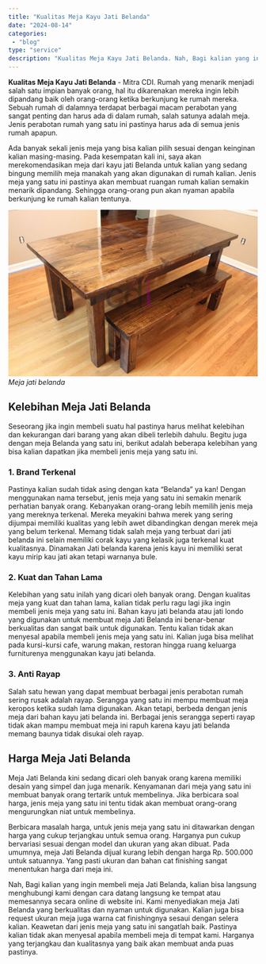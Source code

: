 ```yaml
---
title: "Kualitas Meja Kayu Jati Belanda"
date: "2024-08-14"
categories:
 - "blog"
type: "service"
description: "Kualitas Meja Kayu Jati Belanda. Nah, Bagi kalian yang ingin membeli meja Jati Belanda, kalian bisa langsung menghubungi kami dengan cara datang langsung ke..."
---
```


**Kualitas Meja Kayu Jati Belanda** - Mitra CDI. Rumah yang menarik menjadi salah satu impian banyak orang, hal itu dikarenakan mereka ingin lebih dipandang baik oleh orang-orang ketika berkunjung ke rumah mereka. Sebuah rumah di dalamnya terdapat berbagai macam perabotan yang sangat penting dan harus ada di dalam rumah, salah satunya adalah meja. Jenis perabotan rumah yang satu ini pastinya harus ada di semua jenis rumah apapun.

Ada banyak sekali jenis meja yang bisa kalian pilih sesuai dengan keinginan kalian masing-masing. Pada kesempatan kali ini, saya akan merekomendasikan meja dari kayu jati Belanda untuk kalian yang sedang bingung memilih meja manakah yang akan digunakan di rumah kalian. Jenis meja yang satu ini pastinya akan membuat ruangan rumah kalian semakin menarik dipandang. Sehingga orang-orang pun akan nyaman apabila berkunjung ke rumah kalian tentunya.

![Meja kayu jati belanda](/images/blog/meja-jati-belanda.jpg)
*Meja jati belanda*

## Kelebihan Meja Jati Belanda

Seseorang jika ingin membeli suatu hal pastinya harus melihat kelebihan dan kekurangan dari barang yang akan dibeli terlebih dahulu. Begitu juga dengan meja Belanda yang satu ini, berikut adalah beberapa kelebihan yang bisa kalian dapatkan jika membeli jenis meja yang satu ini.

### 1\. Brand Terkenal

Pastinya kalian sudah tidak asing dengan kata “Belanda” ya kan! Dengan menggunakan nama tersebut, jenis meja yang satu ini semakin menarik perhatian banyak orang. Kebanyakan orang-orang lebih memilih jenis meja yang mereknya terkenal. Mereka meyakini bahwa merek yang sering dijumpai memiliki kualitas yang lebih awet dibandingkan dengan merek meja yang belum terkenal. Memang tidak salah meja yang terbuat dari jati belanda ini selain memiliki corak kayu yang kelasik juga terkenal kuat kualitasnya. Dinamakan Jati belanda karena jenis kayu ini memiliki serat kayu mirip kau jati akan tetapi warnanya bule.

### 2\. Kuat dan Tahan Lama

Kelebihan yang satu inilah yang dicari oleh banyak orang. Dengan kualitas meja yang kuat dan tahan lama, kalian tidak perlu ragu lagi jika ingin membeli jenis meja yang satu ini. Bahan kayu jati belanda atau jati londo yang digunakan untuk membuat meja Jati Belanda ini benar-benar berkualitas dan sangat baik untuk digunakan. Tentu kalian tidak akan menyesal apabila membeli jenis meja yang satu ini. Kalian juga bisa melihat pada kursi-kursi cafe, warung makan, restoran hingga ruang keluarga furniturenya menggunakan kayu jati belanda.

### 3\. Anti Rayap

Salah satu hewan yang dapat membuat berbagai jenis perabotan rumah sering rusak adalah rayap. Serangga yang satu ini mempu membuat meja keropos ketika sudah lama digunakan. Akan tetapi, berbeda dengan jenis meja dari bahan kayu jati belanda ini. Berbagai jenis serangga seperti rayap tidak akan mampu membuat meja ini rapuh karena kayu jati belanda memang baunya tidak disukai oleh rayap.

## Harga Meja Jati Belanda

Meja Jati Belanda kini sedang dicari oleh banyak orang karena memiliki desain yang simpel dan juga menarik. Kenyamanan dari meja yang satu ini membuat banyak orang tertarik untuk membelinya. Jika berbicara soal harga, jenis meja yang satu ini tentu tidak akan membuat orang-orang mengurungkan niat untuk membelinya.

Berbicara masalah harga, untuk jenis meja yang satu ini ditawarkan dengan harga yang cukup terjangkau untuk semua orang. Harganya pun cukup bervariasi sesuai dengan model dan ukuran yang akan dibuat. Pada umumnya, meja Jati Belanda dijual kurang lebih dengan harga Rp. 500.000 untuk satuannya. Yang pasti ukuran dan bahan cat finishing sangat menentukan harga dari meja ini.

Nah, Bagi kalian yang ingin membeli meja Jati Belanda, kalian bisa langsung menghubungi kami dengan cara datang langsung ke tempat atau memesannya secara online di website ini. Kami menyediakan meja Jati Belanda yang berkualitas dan nyaman untuk digunakan. Kalian juga bisa request ukuran meja juga warna cat finishingnya sesaui dengan selera kalian. Keawetan dari jenis meja yang satu ini sangatlah baik. Pastinya kalian tidak akan menyesal apabila membeli meja di tempat kami. Harganya yang terjangkau dan kualitasnya yang baik akan membuat anda puas pastinya.

